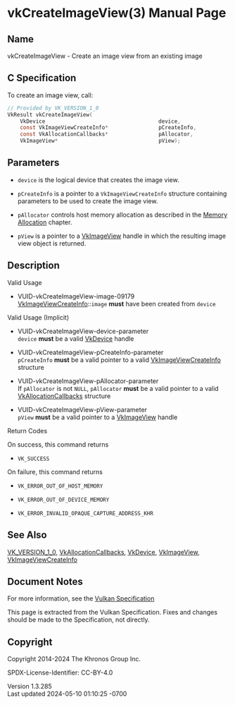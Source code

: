# vkCreateImageView(3) Manual Page

## Name

vkCreateImageView - Create an image view from an existing image



## <a href="#_c_specification" class="anchor"></a>C Specification

To create an image view, call:

``` c
// Provided by VK_VERSION_1_0
VkResult vkCreateImageView(
    VkDevice                                    device,
    const VkImageViewCreateInfo*                pCreateInfo,
    const VkAllocationCallbacks*                pAllocator,
    VkImageView*                                pView);
```

## <a href="#_parameters" class="anchor"></a>Parameters

- `device` is the logical device that creates the image view.

- `pCreateInfo` is a pointer to a `VkImageViewCreateInfo` structure
  containing parameters to be used to create the image view.

- `pAllocator` controls host memory allocation as described in the <a
  href="https://registry.khronos.org/vulkan/specs/1.3-extensions/html/vkspec.html#memory-allocation"
  target="_blank" rel="noopener">Memory Allocation</a> chapter.

- `pView` is a pointer to a [VkImageView](https://registry.khronos.org/vulkan/specs/1.3-extensions/man/html/VkImageView.html) handle in
  which the resulting image view object is returned.

## <a href="#_description" class="anchor"></a>Description

Valid Usage

- <a href="#VUID-vkCreateImageView-image-09179"
  id="VUID-vkCreateImageView-image-09179"></a>
  VUID-vkCreateImageView-image-09179  
  [VkImageViewCreateInfo](https://registry.khronos.org/vulkan/specs/1.3-extensions/man/html/VkImageViewCreateInfo.html)::`image` **must**
  have been created from `device`

Valid Usage (Implicit)

- <a href="#VUID-vkCreateImageView-device-parameter"
  id="VUID-vkCreateImageView-device-parameter"></a>
  VUID-vkCreateImageView-device-parameter  
  `device` **must** be a valid [VkDevice](https://registry.khronos.org/vulkan/specs/1.3-extensions/man/html/VkDevice.html) handle

- <a href="#VUID-vkCreateImageView-pCreateInfo-parameter"
  id="VUID-vkCreateImageView-pCreateInfo-parameter"></a>
  VUID-vkCreateImageView-pCreateInfo-parameter  
  `pCreateInfo` **must** be a valid pointer to a valid
  [VkImageViewCreateInfo](https://registry.khronos.org/vulkan/specs/1.3-extensions/man/html/VkImageViewCreateInfo.html) structure

- <a href="#VUID-vkCreateImageView-pAllocator-parameter"
  id="VUID-vkCreateImageView-pAllocator-parameter"></a>
  VUID-vkCreateImageView-pAllocator-parameter  
  If `pAllocator` is not `NULL`, `pAllocator` **must** be a valid
  pointer to a valid [VkAllocationCallbacks](https://registry.khronos.org/vulkan/specs/1.3-extensions/man/html/VkAllocationCallbacks.html)
  structure

- <a href="#VUID-vkCreateImageView-pView-parameter"
  id="VUID-vkCreateImageView-pView-parameter"></a>
  VUID-vkCreateImageView-pView-parameter  
  `pView` **must** be a valid pointer to a
  [VkImageView](https://registry.khronos.org/vulkan/specs/1.3-extensions/man/html/VkImageView.html) handle

Return Codes

On success, this command returns  
- `VK_SUCCESS`

On failure, this command returns  
- `VK_ERROR_OUT_OF_HOST_MEMORY`

- `VK_ERROR_OUT_OF_DEVICE_MEMORY`

- `VK_ERROR_INVALID_OPAQUE_CAPTURE_ADDRESS_KHR`

## <a href="#_see_also" class="anchor"></a>See Also

[VK_VERSION_1_0](https://registry.khronos.org/vulkan/specs/1.3-extensions/man/html/VK_VERSION_1_0.html),
[VkAllocationCallbacks](https://registry.khronos.org/vulkan/specs/1.3-extensions/man/html/VkAllocationCallbacks.html),
[VkDevice](https://registry.khronos.org/vulkan/specs/1.3-extensions/man/html/VkDevice.html), [VkImageView](https://registry.khronos.org/vulkan/specs/1.3-extensions/man/html/VkImageView.html),
[VkImageViewCreateInfo](https://registry.khronos.org/vulkan/specs/1.3-extensions/man/html/VkImageViewCreateInfo.html)

## <a href="#_document_notes" class="anchor"></a>Document Notes

For more information, see the <a
href="https://registry.khronos.org/vulkan/specs/1.3-extensions/html/vkspec.html#vkCreateImageView"
target="_blank" rel="noopener">Vulkan Specification</a>

This page is extracted from the Vulkan Specification. Fixes and changes
should be made to the Specification, not directly.

## <a href="#_copyright" class="anchor"></a>Copyright

Copyright 2014-2024 The Khronos Group Inc.

SPDX-License-Identifier: CC-BY-4.0

Version 1.3.285  
Last updated 2024-05-10 01:10:25 -0700
